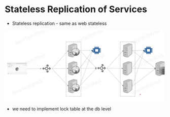 # Stateless Replication of Services

- Stateless replication - same as web stateless

![Alt text](image-8.png)

- we need to implement lock table at the db level